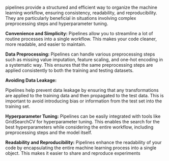 pipelines provide a structured and efficient way to organize the machine learning workflow, ensuring consistency, readability, and reproducibility. 
They are particularly beneficial in situations involving complex preprocessing steps and hyperparameter tuning.

**Convenience and Simplicity:**
Pipelines allow you to streamline a lot of routine processes into a single workflow. This makes your code cleaner, more readable, and easier to maintain.

**Data Preprocessing:**
Pipelines can handle various preprocessing steps such as missing value imputation, feature scaling, and one-hot encoding in a systematic way. 
This ensures that the same preprocessing steps are applied consistently to both the training and testing datasets.

**Avoiding Data Leakage:**

Pipelines help prevent data leakage by ensuring that any transformations are applied to the training data and then propagated to the test data. 
This is important to avoid introducing bias or information from the test set into the training set.

**Hyperparameter Tuning:**
Pipelines can be easily integrated with tools like GridSearchCV for hyperparameter tuning. 
This enables the search for the best hyperparameters while considering the entire workflow, including preprocessing steps and the model itself.

**Readability and Reproducibility:**
Pipelines enhance the readability of your code by encapsulating the entire machine learning process into a single object. This makes it easier to share and reproduce experiments
